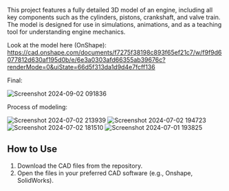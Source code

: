 This project features a fully detailed 3D model of an engine, including all key components such as the cylinders, pistons, crankshaft, and valve train.
The model is designed for use in simulations, animations, and as a teaching tool for understanding engine mechanics.

Look at the model here (OnShape): https://cad.onshape.com/documents/f7275f38198c893f65ef21c7/w/f9f9d6077812d630af195d0b/e/6e3a0303afd66355ab39676c?renderMode=0&uiState=66d5f313da1d9d4e7fcff136

Final: 

![Screenshot 2024-09-02 091836](https://github.com/user-attachments/assets/4cc11a98-aa9f-4764-9b56-f3995d325fc7)

Process of modeling:

![Screenshot 2024-07-02 213939](https://github.com/user-attachments/assets/68c488f7-f01b-4709-adb0-4a4906d1f52a)
![Screenshot 2024-07-02 194723](https://github.com/user-attachments/assets/ccec7d0e-51a8-415d-afc5-5f2f29d4354c)
![Screenshot 2024-07-02 181510](https://github.com/user-attachments/assets/656df83e-5337-497e-877d-0845f49c20b5)
![Screenshot 2024-07-01 193825](https://github.com/user-attachments/assets/b2079df7-45ee-4d1d-889c-f1bbbad25f00)

## How to Use
1. Download the CAD files from the repository.
2. Open the files in your preferred CAD software (e.g., Onshape, SolidWorks).
